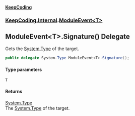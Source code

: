 #### [KeepCoding](index.md 'index')
### [KeepCoding.Internal](KeepCoding.Internal.md 'KeepCoding.Internal').[ModuleEvent&lt;T&gt;](ModuleEvent.T..md 'KeepCoding.Internal.ModuleEvent&lt;T&gt;')
## ModuleEvent&lt;T&gt;.Signature() Delegate
Gets the [System.Type](https://docs.microsoft.com/en-us/dotnet/api/System.Type 'System.Type') of the target.  
```csharp
public delegate System.Type ModuleEvent<T>.Signature();
```
#### Type parameters
<a name='KeepCoding.Internal.ModuleEvent.T..Signature().T'></a>
`T`  
  
#### Returns
[System.Type](https://docs.microsoft.com/en-us/dotnet/api/System.Type 'System.Type')  
The [System.Type](https://docs.microsoft.com/en-us/dotnet/api/System.Type 'System.Type') of the target.
